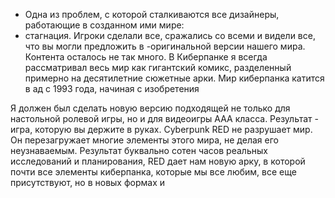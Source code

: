 - Одна из проблем, с которой сталкиваются все дизайнеры, работающие в созданном ими мире:
- стагнация. Игроки сделали все, сражались со всеми и видели все, что вы могли предложить в
 -оригинальной версии нашего мира. Контента осталось не так много.
В Киберпанке я всегда рассматривал весь мир как гигантский комикс, разделенный примерно на
десятилетние сюжетные арки. Мир киберпанка катится в ад с 1993 года, начиная с изобретения

Я
должен был сделать новую версию подходящей не только для настольной ролевой игры, но и для
видеоигры ААА класса.
Результат - игра, которую вы держите в руках.
Cyberpunk RED не разрушает мир. Он перезагружает многие элементы этого мира, не делая его
неузнаваемым. Результат буквально сотен часов реальных исследований и планирования, RED дает
нам новую арку, в которой почти все элементы киберпанка, которые мы все любим, все еще
присутствуют, но в новых формах и

